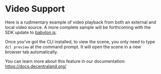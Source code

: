 # Video Support

Here is a rudimentary example of video playback from both an external and local video source.  A more complete sample will be forthcoming with the SDK update to [babylon.js](https://www.babylonjs.com/).

Once you've got the CLI installed, to view the scene, you only need to type `dcl preview` at the command prompt. It will open the scene in a new browser tab automatically.

You can learn more about this feature in our documentation: https://docs.decentraland.org/
